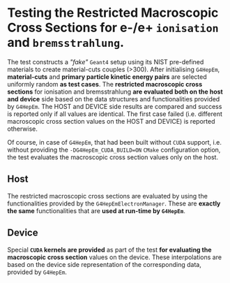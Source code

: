# Testing the Restricted Macroscopic Cross Sections for e-/e+ `ionisation` and `bremsstrahlung`.

The test constructs a *"fake"* ``Geant4`` setup using its NIST pre-defined materials to create material-cuts couples (>300). After initialising ``G4HepEm``, **material-cuts** and **primary particle kinetic energy pairs** are selected uniformly random **as test cases**. The **restricted macroscopic cross sections** for ionisation and bremsstrahlung **are evaluated both on the host and device** side based on the data structures and functionalities provided by ``G4HepEm``. The HOST and DEVICE side results are compared and success is reported only if all values are identical. The first case failed (i.e. different macroscopic cross section values on the HOST and DEVICE) is reported otherwise.

Of course, in case of ``G4HepEm``, that had been built without ``CUDA`` support, i.e. without providing the ``-DG4HepEm_CUDA_BUILD=ON`` ``CMake`` configuration option, the test evaluates the macroscopic cross section values only on the host.


## Host

The restricted macroscopic cross sections are evaluated by using the functionalities provided by the ``G4HepEmElectronManager``. These are **exactly the same** functionalities that are **used at run-time by ``G4HepEm``**.


## Device

Special **``CUDA`` kernels are provided** as part of the test **for evaluating the macroscopic cross section** values on the device. These interpolations are based on the device side representation of the corresponding data, provided by ``G4HepEm``.
